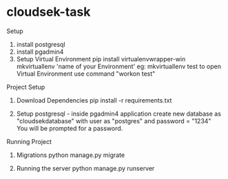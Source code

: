 # cloudsek-task

Setup

1) install postgresql
2) install pgadmin4
3) Setup Virtual Environment
    pip install virtualenvwrapper-win
    mkvirtuallenv 'name of your Environment'
    eg: mkvirtuallenv test
    to open Virtual Environment
    use command "workon test"

Project Setup

1) Download Dependencies
    pip install -r requirements.txt

2) Setup postgresql - inside pgadmin4 application
    create new database as "cloudsekdatabase" with user as "postgres" and password = "1234"
    You will be prompted for a password.

Running Project

1) Migrations
    python manage.py migrate

2) Running the server
    python manage.py runserver

